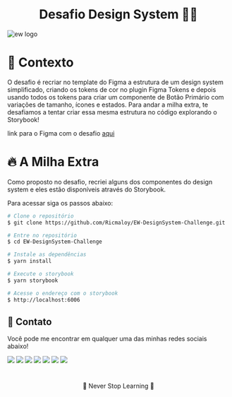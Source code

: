 <div align="center">
  <h1>Desafio Design System 👨‍🚀</h1>
</div>


![ew logo](https://i.imgur.com/BF4squf.png)

# 🧠 Contexto
O desafio é recriar no template do Figma a estrutura de um design system simplificado, criando os tokens de cor no plugin Figma Tokens e depois usando todos os tokens para criar um componente de Botão Primário com variações de tamanho, ícones e estados.
Para andar a milha extra, te desafiamos a tentar criar essa mesma estrutura no código explorando o Storybook!
 
link para o Figma com o desafio [aqui](https://www.figma.com/file/NIf7UVWfEQIAXtoV7eKpjH)

# 🔥 A Milha Extra
Como proposto no desafio, recriei alguns dos componentes do design system e eles estão disponíveis através do Storybook.

Para acessar siga os passos abaixo:


```bash
# Clone o repositório
$ git clone https://github.com/Ricmaloy/EW-DesignSystem-Challenge.git

# Entre no repositório
$ cd EW-DesignSystem-Challenge

# Instale as dependências
$ yarn install

# Execute o storybook
$ yarn storybook

# Acesse o endereço com o storybook
$ http://localhost:6006
```

## 🍻 Contato
  
Você pode me encontrar em qualquer uma das minhas redes sociais abaixo! 
 
<a href="https://twitter.com/ricardozamboni_" target="_blank"><img src="https://img.shields.io/badge/Twitter-2CA5E0?style=for-the-badge&logo=twitter&logoColor=white" target="_blank"></a>  <a href="https://github.com/Ricmaloy"><img src="https://img.shields.io/badge/-Github-%23333?style=for-the-badge&logo=github&logoColor=white" target="_blank"></a>  <a href="https://instagram.com/ric.zamboni" target="_blank"><img src="https://img.shields.io/badge/-Instagram-%23E4405F?style=for-the-badge&logo=instagram&logoColor=white" target="_blank"></a>  <a href="https://ricardozamboni.vercel.app/" target="_blank"><img src="https://img.shields.io/badge/Website-7289DA?style=for-the-badge&logo=googlechrome&logoColor=white" target="_blank"></a>  <a href="mailto:ricardozamboni021@gmail.com"><img src="https://img.shields.io/badge/-Gmail-ff9800?style=for-the-badge&logo=gmail&logoColor=white" target="_blank"></a>  <a href="https://www.linkedin.com/in/ricardo-zamboni-3906471b3/" target="_blank"><img src="https://img.shields.io/badge/-LinkedIn-%230077B5?style=for-the-badge&logo=linkedin&logoColor=white" target="_blank"></a>  <a href="https://t.me/riczamboni"><img src="https://img.shields.io/badge/-Telegram-0088cc?style=for-the-badge&logo=telegram&logoColor=white" target="_blank"></a>
 
#

<p align="center">🚀 Never Stop Learning 🚀</p>
